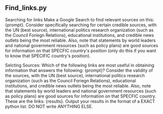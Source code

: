 ## Find_links.py
Searching for links
Make a Google Search to find relevant sources on this: {prompt}. Consider specifically searching for certain credible sources, with the UN (best source), international politics research organization (such as the Council Foriegn Relations), educational institutions, and credible news outlets being the most reliable. Also, note that statements by world leaders and national government resources (such as policy plans) are good sources for information on that SPECFIC country's position (only do this if you want to know that SPECIFIC country's position). 

Selcting Sources:
Which of the following links are most useful in obtaining information that answers the following: {prompt}? Consider the validity of the sources, with the UN (best source), international politics research organization (such as the Council Foriegn Relations), educational institutions, and credible news outlets being the most reliable. Also, note that statements by world leaders and national government resources (such as policy plans) are good sources for information on that SPECFIC country. These are the links: {results}. Output your results in the format of a EXACT python list. DO NOT write ANYTHING ELSE.

